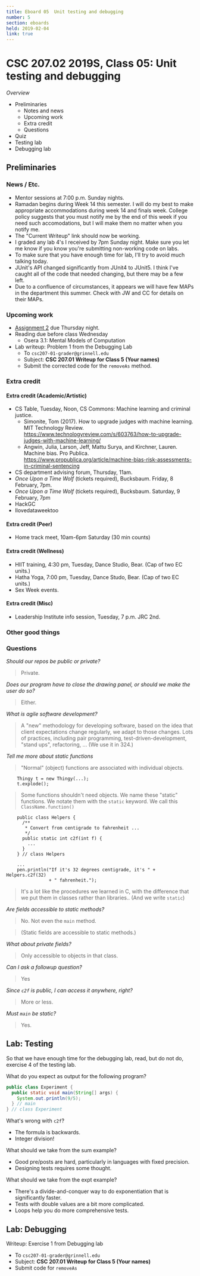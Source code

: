 ```yaml
---
title: Eboard 05  Unit testing and debugging
number: 5
section: eboards
held: 2019-02-04
link: true
---
```

CSC 207.02 2019S, Class 05:  Unit testing and debugging
=======================================================

_Overview_

* Preliminaries
    * Notes and news
    * Upcoming work
    * Extra credit
    * Questions
* Quiz
* Testing lab
* Debugging lab

Preliminaries
-------------

### News / Etc.

* Mentor sessions at 7:00 p.m. Sunday nights.
* Ramadan begins during Week 14 this semester.  I will do my best to make 
  appropriate accommodations during week 14 and finals week.  College policy
  suggests that you must notify me by the end of this week if you need
  such accomodations, but I will make them no matter when you notify me.
* The "Current Writeup" link should now be working.
* I graded any lab 4's I received by 7pm Sunday night.  Make sure you
  let me know if you know you're submitting non-working code on labs.
* To make sure that you have enough time for lab, I'll try to avoid
  much talking today.
* JUnit's API changed significantly from JUnit4 to JUnit5.  I think I've
  caught all of the code that needed changing, but there may be a few left.
* Due to a confluence of circumstances, it appears we will have few MAPs
  in the department this summer.  Check with JW and CC for details on 
  their MAPs.

### Upcoming work

* [Assignment 2](../assignments/assignment02) due Thursday night.
* Reading due before class Wednesday
    * Osera 3.1: Mental Models of Computation
* Lab writeup: Problem 1 from the Debugging Lab
    * To `csc207-01-grader@grinnell.edu`
    * Subject: **CSC 207.01 Writeup for Class 5 (Your names)**
    * Submit the corrected code for the `removeAs` method.

### Extra credit

#### Extra credit (Academic/Artistic)

* CS Table, Tuesday, Noon, CS Commons: Machine learning and criminal justice.
    * Simonite, Tom (2017).  How to upgrade judges with machine learning.  
    MIT Technology Review.
      <https://www.technologyreview.com/s/603763/how-to-upgrade-judges-with-machine-learning/>
    * Angwin, Julia, Larson, Jeff, Mattu Surya, and Kirchner, Lauren.  
      Machine bias.  Pro Publica.
      <https://www.propublica.org/article/machine-bias-risk-assessments-in-criminal-sentencing>
* CS department advising forum, Thursday, 11am.
* _Once Upon a Time Wolf_ (tickets required), Bucksbaum.
  Friday, 8 February, 7pm.
* _Once Upon a Time Wolf_ (tickets required), Bucksbaum.
  Saturday, 9 February, 7pm
* HackGC
* Ilovedataweektoo

#### Extra credit (Peer)

* Home track meet, 10am-6pm Saturday (30 min counts)

#### Extra credit (Wellness)

* HIIT training, 4:30 pm, Tuesday, Dance Studio, Bear.  (Cap of two EC units.)
* Hatha Yoga, 7:00 pm, Tuesday, Dance Studo, Bear.  (Cap of two EC units.)
* Sex Week events.

#### Extra credit (Misc)

* Leadership Institute info session, Tuesday, 7 p.m. JRC 2nd.

### Other good things

### Questions

_Should our repos be public or private?_

> Private.

_Does our program have to close the drawing panel, or should we make
the user do so?_

> Either.

_What is agile software development?_

> A "new" methodology for developing software, based on the idea that
  client expectations change regularly, we adapt to those changes.
  Lots of practices, including pair programming, test-driven-development,
  "stand ups", refactoring, ...  (We use it in 324.)

_Tell me more about static functions_

> "Normal" (object) functions are associated with individual objects.

        Thingy t = new Thingy(...);
        t.explode();

> Some functions shouldn't need objects.  We name these "static" functions.
  We notate them with the `static` keyword.  We call this `ClassName.function()`

        public class Helpers {
          /**
           * Convert from centigrade to fahrenheit ...
           */
          public static int c2f(int f) {
            ...
          }
        } // class Helpers

        ...
        pen.println("If it's 32 degrees centigrade, it's " + Helpers.c2f(32)
                    + " fahrenheit.");

> It's a lot like the procedures we learned in C, with the difference that
  we put them in classes rather than libraries.. (And we write `static`)

_Are fields accessible to static methods?_

> No.  Not even the `main` method.   

> (Static fields are accessible to static methods.)

_What about private fields?_

> Only accessible to objects in that class.

_Can I ask a followup question?_

> Yes

_Since `c2f` is public, I can access it anywhere, right?_

> More or less.

_Must `main` be static?_

> Yes.

Lab: Testing
------------

So that we have enough time for the debugging lab, read, but do not do, 
exercise 4 of the testing lab.

What do you expect as output for the following program?

```java
public class Experiment {
  public static void main(String[] args) {
    System.out.println(9/5);
  } // main
} // class Experiment
```

What's wrong with `c2f`?

* The formula is backwards.
* Integer division!

What should we take from the sum example?

* Good pre/posts are hard, particularly in languages with fixed precision.
* Designing tests requires some thought.

What should we take from the expt example?

* There's a divide-and-conquer way to do exponentiation that is
  significantly faster.
* Tests with double values are a bit more complicated.
* Loops help you do more comprehensive tests.

Lab: Debugging
--------------

Writeup: Exercise 1 from Debugging lab

* To `csc207-01-grader@grinnell.edu`
* Subject: **CSC 207.01 Writeup for Class 5 (Your names)**
* Submit code for `removeAs`
